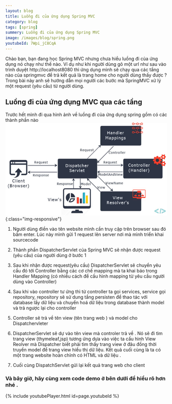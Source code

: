 ```yaml
---
layout: blog
title: Luồng đi của ứng dụng Spring MVC 
category: blog
tags: [spring]
summery: Luồng đi của ứng dụng Spring MVC 
image: /images/blog/spring.png
youtubeId: 7Wpi_jC8CqA
---
```


Chào bạn, bạn đang học Spring MVC nhưng chưa hiểu luồng đi của ứng dụng nó chạy  như thế nào. Ví dụ như khi người dùng gõ một url như sau vào trình duyệt
http://localhost8080 thì ứng dụng mình sẽ chạy qua các tầng nào của springmvc  để trả kết quả là trang home cho người dùng thấy được ?
Trong bài này anh sẽ hướng dẫn mọi người các bước mà SpringMVC xử lý một request (yêu cầu) từ người dùng. 

 
## Luồng đi của ứng dụng MVC qua các tầng
Trước hết mình đi qua hình ảnh về luồng đi của ứng dụng spring gồm có các thành phần nào
![Luồn đi của ứng dụng MVC  ](/images/post/spring/springmvcflow.jpg){:class="img-responsive"}

1. Người dùng điền vào tên website mình cần truy cập trên browser sau đó bấm enter. Lúc này mình gửi 1 request lên server nơi mà mình triển khai sourcecode 

2. Thành phần DispatcherServlet của  Spring MVC sẽ nhận được request (yêu cầu) của người dùng ở bước 1 

3. Sau khi nhận được request(yêu cầu) DispatcherServlet sẽ chuyển yêu cầu đó tới Controller bằng các cơ chế mapping mà ta khai báo trong Handler Mapping (có nhiều cách để cấu hình mapping từ yêu cầu 
 người dùng vào Controller)

4. Sau khi vào controller tư ứng thì từ controller ta gọi services, service gọi repository, repository sẽ sử dung tầng persisten để thao tác với database lấy dữ liệu 
và chuyển hoá dữ liệu trong database thành model và trả ngược lại cho controller

5. Controller sẽ trả về tên view (tên trang web  ) và model cho Dispatchervleter 

6. DispatcherServlet sẽ dự vào tên view mà controler trả về . Nó sẽ đi tìm trang view (thymeleaf,jsp) tương ứng dựa vào việc ta cấu hình View Reolver mà Dispatcher biết phải tìm thấy trang view ở đâu
 đồng thời truyền model để trang view hiểu thị dữ liệu. Kết quả cuối cùng là ta có một trang website hoàn chỉnh có HTML và dữ liệu .
7. Cuối cùng DispatchServlet gửi lại kết quả trang web cho client

### Và bây giờ, hãy cùng xem code demo ở bên dưới để hiểu rõ hơn nhé . 

{% include youtubePlayer.html id=page.youtubeId %}